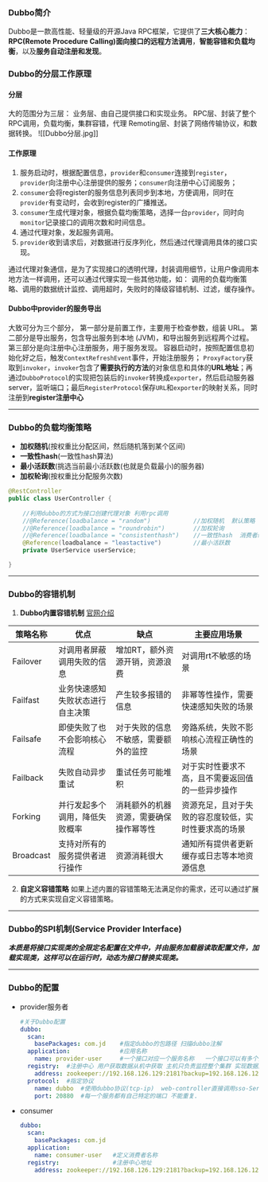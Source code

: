 ### Dubbo简介
Dubbo是一款高性能、轻量级的开源Java RPC框架，它提供了**三大核心能力**：**RPC(Remote Procedure Calling)面向接口的远程方法调用**，**智能容错和负载均衡**，以及**服务自动注册和发现**。
### Dubbo的分层工作原理
#### 分层
大的范围分为三层：
业务层、由自己提供接口和实现业务。
RPC层、封装了整个RPC调用，负载均衡，集群容错，代理
Remoting层、封装了网络传输协议，和数据转换。
![[Dubbo分层.jpg]]
#### 工作原理
1. 服务启动时，根据配置信息，`provider`和`consumer`连接到`register`，`provider`向注册中心注册提供的服务；`consumer`向注册中心订阅服务；
2. `consumer`会将register的服务信息列表同步到本地，方便调用，同时在`provider`有变动时，会收到register的广播推送。
3. `consumer`生成代理对象，根据负载均衡策略，选择一台`provider`，同时向`monitor`记录接口的调用次数和时间信息。
4. 通过代理对象，发起服务调用。
5. `provider`收到请求后，对数据进行反序列化，然后通过代理调用具体的接口实现。

通过代理对象通信，是为了实现接口的透明代理，封装调用细节，让用户像调用本地方法一样调用，还可以通过代理实现一些其他功能，如：
调用的负载均衡策略、调用的数据统计监控、调用超时，失败时的降级容错机制、过滤，缓存操作。
#### Dubbo中provider的服务导出
大致可分为三个部分，
第一部分是前置工作，主要用于检查参数，组装 URL。
第二部分是导出服务，包含导出服务到本地 (JVM)，和导出服务到远程两个过程。
第三部分是向注册中心注册服务，用于服务发现。
容器启动时，按照配置信息初始化好之后，触发`ContextRefreshEvent`事件，开始注册服务；
`ProxyFactory`获取到`invoker`，`invoker`包含了**需要执行的方法**的对象信息和具体的**URL地址**；再通过`DubboProtocol`的实现把包装后的`invoker`转换成`exporter`，然后启动服务器server，监听端口；最后`RegisterProtocol`保存`URL`和`exporter`的映射关系，同时注册到**register注册中心**

---

### Dubbo的负载均衡策略
- **加权随机**(按权重比分配区间，然后随机落到某个区间)
- **一致性hash**(一致性hash算法)
- **最小活跃数**(挑选当前最小活跃数(也就是负载最小)的服务器)
- **加权轮询**(按权重比分配服务次数)
```java
@RestController
public class UserController {
	
	//利用dubbo的方式为接口创建代理对象 利用rpc调用
	//@Reference(loadbalance = "random")			//加权随机  默认策略  
	//@Reference(loadbalance = "roundrobin")		//加权轮询
	//@Reference(loadbalance = "consistenthash")	//一致性hash  消费者绑定服务器提供者
	@Reference(loadbalance = "leastactive")			//最小活跃数
	private UserService userService; 

}
```
---
### Dubbo的容错机制
1. **Dubbo内置容错机制**
[官网介绍](https://dubbo.apache.org/zh-cn/blog/dubbo-cluster-error-handling.html)

|策略名称|	优点|	缺点	| 主要应用场景|
|---|---|---|---|
|Failover	|对调用者屏蔽调用失败的信息	|增加RT，额外资源开销，资源浪费|	对调用rt不敏感的场景|
|Failfast|	业务快速感知失败状态进行自主决策|	产生较多报错的信息|	非幂等性操作，需要快速感知失败的场景|
|Failsafe|	即使失败了也不会影响核心流程|	对于失败的信息不敏感，需要额外的监控|	旁路系统，失败不影响核心流程正确性的场景|
|Failback|	失败自动异步重试|	重试任务可能堆积|	对于实时性要求不高，且不需要返回值的一些异步操作
|Forking|	并行发起多个调用，降低失败概率	|消耗额外的机器资源，需要确保操作幂等性	|资源充足，且对于失败的容忍度较低，实时性要求高的场景||
|Broadcast	|支持对所有的服务提供者进行操作|	资源消耗很大|	通知所有提供者更新缓存或日志等本地资源信息|

2. **自定义容错策略**
如果上述内置的容错策略无法满足你的需求，还可以通过扩展的方式来实现自定义容错策略。
---
### Dubbo的SPI机制(Service Provider Interface)
***本质是将接口实现类的全限定名配置在文件中，并由服务加载器读取配置文件，加载实现类，这样可以在运行时，动态为接口替换实现类。***

---

### Dubbo的配置
- provider服务者
	```yml
	#关于Dubbo配置   
	dubbo:
	  scan:
		basePackages: com.jd    #指定dubbo的包路径 扫描dubbo注解
	  application:              #应用名称
		name: provider-user     #一个接口对应一个服务名称   一个接口可以有多个实现
	  registry:  #注册中心 用户获取数据从机中获取 主机只负责监控整个集群 实现数据同步
		address: zookeeper://192.168.126.129:2181?backup=192.168.126.129:2182,192.168.126.129:2183
	  protocol:  #指定协议
		name: dubbo  #使用dubbo协议(tcp-ip)  web-controller直接调用sso-Service
		port: 20880  #每一个服务都有自己特定的端口 不能重复.
	```
- consumer
	```yml
	dubbo:
	  scan:
		basePackages: com.jd
	  application:
		name: consumer-user   #定义消费者名称
	  registry:               #注册中心地址
		address: zookeeper://192.168.126.129:2181?backup=192.168.126.129:2182,192.168.126.129:2183
	```

